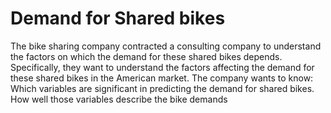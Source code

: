 # Demand for Shared bikes
 The bike sharing company contracted a consulting company to understand the factors on which the demand for these shared bikes depends. Specifically, they want to understand the factors affecting the demand for these shared bikes in the American market. The company wants to know:  Which variables are significant in predicting the demand for shared bikes. How well those variables describe the bike demands
